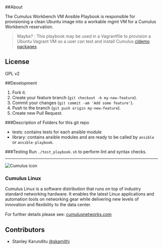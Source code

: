 ##About

The Cumulus Workbench VM Ansible Playbook is responsible for provisioning a clean Ubuntu image into a workable mgmt VM for a Cumulus Workbench reservation.

> Maybe? : This playbook may be used in a Vagrantfile to provision a Ubuntu Vagrant VM so a user can test and install Cumulus [cldemo packages](http://github.com/CumulusNetworks/cldemo)

## License
GPL v2

##Development

1. Fork it.
2. Create your feature branch (`git checkout -b my-new-feature`).
3. Commit your changes (`git commit -am 'Add some feature'`).
4. Push to the branch (`git push origin my-new-feature`).
5. Create new Pull Request.


###Description of Folders for this git repo

* tests: contains tests for each ansible module
* library: contains ansible modules and are ready to be called by ``ansible`` or ``ansible-playbook``.

###Testing
Run `./test_playbook.sh` to perform lint and syntax checks.

---

![Cumulus icon](http://cumulusnetworks.com/static/cumulus/img/logo_2014.png)

### Cumulus Linux

Cumulus Linux is a software distribution that runs on top of industry standard networking hardware. It enables the latest Linux applications and automation tools on networking gear while delivering new levels of innovation and ﬂexibility to the data center.

For further details please see: [cumulusnetworks.com](http://www.cumulusnetworks.com)

## Contributors
- Stanley Karunditu [@skamithi](https://github.com/skamithi)
